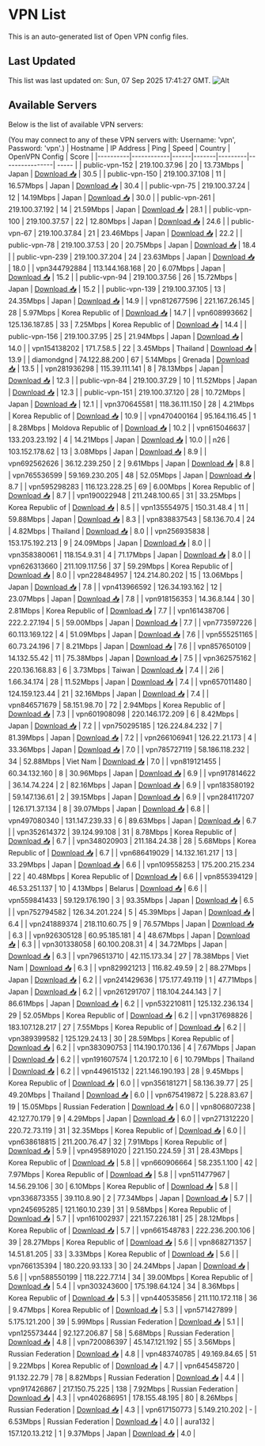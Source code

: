 # VPN List

This is an auto-generated list of Open VPN config files.

## Last Updated

This list was last updated on: Sun, 07 Sep 2025 17:41:27 GMT.
![Alt](https://repobeats.axiom.co/api/embed/186b98318ef1479477931607c1ad7d823f12451f.svg "Repobeats analytics image")

## Available Servers

Below is the list of available VPN servers:

(You may connect to any of these VPN servers with: Username: 'vpn', Password: 'vpn'.)
| Hostname | IP Address | Ping | Speed | Country | OpenVPN Config | Score |
|----------|------------|------|-------|---------|----------------| ----- |
| public-vpn-152 | 219.100.37.96 | 20 | 13.73Mbps | Japan | [Download 📥](./configs/server_0_JP.ovpn) | 30.5 |
| public-vpn-150 | 219.100.37.108 | 11 | 16.57Mbps | Japan | [Download 📥](./configs/server_1_JP.ovpn) | 30.4 |
| public-vpn-75 | 219.100.37.24 | 12 | 14.19Mbps | Japan | [Download 📥](./configs/server_2_JP.ovpn) | 30.0 |
| public-vpn-261 | 219.100.37.192 | 14 | 21.59Mbps | Japan | [Download 📥](./configs/server_3_JP.ovpn) | 28.1 |
| public-vpn-100 | 219.100.37.57 | 22 | 12.80Mbps | Japan | [Download 📥](./configs/server_4_JP.ovpn) | 24.6 |
| public-vpn-67 | 219.100.37.84 | 21 | 23.46Mbps | Japan | [Download 📥](./configs/server_5_JP.ovpn) | 22.2 |
| public-vpn-78 | 219.100.37.53 | 20 | 20.75Mbps | Japan | [Download 📥](./configs/server_6_JP.ovpn) | 18.4 |
| public-vpn-239 | 219.100.37.204 | 24 | 23.63Mbps | Japan | [Download 📥](./configs/server_7_JP.ovpn) | 18.0 |
| vpn344792884 | 113.144.168.168 | 20 | 6.07Mbps | Japan | [Download 📥](./configs/server_8_JP.ovpn) | 15.2 |
| public-vpn-94 | 219.100.37.56 | 26 | 15.72Mbps | Japan | [Download 📥](./configs/server_9_JP.ovpn) | 15.2 |
| public-vpn-139 | 219.100.37.105 | 13 | 24.35Mbps | Japan | [Download 📥](./configs/server_10_JP.ovpn) | 14.9 |
| vpn812677596 | 221.167.26.145 | 28 | 5.97Mbps | Korea Republic of | [Download 📥](./configs/server_11_KR.ovpn) | 14.7 |
| vpn608993662 | 125.136.187.85 | 33 | 7.25Mbps | Korea Republic of | [Download 📥](./configs/server_12_KR.ovpn) | 14.4 |
| public-vpn-156 | 219.100.37.95 | 25 | 21.94Mbps | Japan | [Download 📥](./configs/server_13_JP.ovpn) | 14.0 |
| vpn154138202 | 171.7.58.5 | 22 | 3.45Mbps | Thailand | [Download 📥](./configs/server_14_TH.ovpn) | 13.9 |
| diamondgnd | 74.122.88.200 | 67 | 5.14Mbps | Grenada | [Download 📥](./configs/server_15_GD.ovpn) | 13.5 |
| vpn281936298 | 115.39.111.141 | 8 | 78.13Mbps | Japan | [Download 📥](./configs/server_16_JP.ovpn) | 12.3 |
| public-vpn-84 | 219.100.37.29 | 10 | 11.52Mbps | Japan | [Download 📥](./configs/server_17_JP.ovpn) | 12.3 |
| public-vpn-151 | 219.100.37.120 | 28 | 10.72Mbps | Japan | [Download 📥](./configs/server_18_JP.ovpn) | 12.1 |
| vpn370645581 | 118.36.111.150 | 28 | 4.21Mbps | Korea Republic of | [Download 📥](./configs/server_19_KR.ovpn) | 10.9 |
| vpn470400164 | 95.164.116.45 | 1 | 8.28Mbps | Moldova Republic of | [Download 📥](./configs/server_20_MD.ovpn) | 10.2 |
| vpn615046637 | 133.203.23.192 | 4 | 14.21Mbps | Japan | [Download 📥](./configs/server_21_JP.ovpn) | 10.0 |
| n26 | 103.152.178.62 | 13 | 3.08Mbps | Japan | [Download 📥](./configs/server_22_JP.ovpn) | 8.9 |
| vpn692562626 | 36.12.239.250 | 2 | 9.61Mbps | Japan | [Download 📥](./configs/server_23_JP.ovpn) | 8.8 |
| vpn765536599 | 59.169.230.205 | 48 | 52.05Mbps | Japan | [Download 📥](./configs/server_24_JP.ovpn) | 8.7 |
| vpn595298283 | 116.123.228.25 | 69 | 6.00Mbps | Korea Republic of | [Download 📥](./configs/server_25_KR.ovpn) | 8.7 |
| vpn190022948 | 211.248.100.65 | 31 | 33.25Mbps | Korea Republic of | [Download 📥](./configs/server_26_KR.ovpn) | 8.5 |
| vpn135554975 | 150.31.48.4 | 11 | 59.88Mbps | Japan | [Download 📥](./configs/server_27_JP.ovpn) | 8.3 |
| vpn838837543 | 58.136.70.4 | 24 | 4.82Mbps | Thailand | [Download 📥](./configs/server_28_TH.ovpn) | 8.0 |
| vpn256935838 | 153.175.192.213 | 9 | 24.09Mbps | Japan | [Download 📥](./configs/server_29_JP.ovpn) | 8.0 |
| vpn358380061 | 118.154.9.31 | 4 | 71.17Mbps | Japan | [Download 📥](./configs/server_30_JP.ovpn) | 8.0 |
| vpn626313660 | 211.109.117.56 | 37 | 59.29Mbps | Korea Republic of | [Download 📥](./configs/server_31_KR.ovpn) | 8.0 |
| vpn228484957 | 124.214.80.202 | 15 | 13.06Mbps | Japan | [Download 📥](./configs/server_32_JP.ovpn) | 7.8 |
| vpn413966592 | 126.34.193.162 | 12 | 23.07Mbps | Japan | [Download 📥](./configs/server_33_JP.ovpn) | 7.8 |
| vpn918156353 | 14.36.8.144 | 30 | 2.81Mbps | Korea Republic of | [Download 📥](./configs/server_34_KR.ovpn) | 7.7 |
| vpn161438706 | 222.2.27.194 | 5 | 59.00Mbps | Japan | [Download 📥](./configs/server_35_JP.ovpn) | 7.7 |
| vpn773597226 | 60.113.169.122 | 4 | 51.09Mbps | Japan | [Download 📥](./configs/server_36_JP.ovpn) | 7.6 |
| vpn555251165 | 60.73.24.196 | 7 | 8.21Mbps | Japan | [Download 📥](./configs/server_37_JP.ovpn) | 7.6 |
| vpn857650109 | 14.132.55.42 | 11 | 75.38Mbps | Japan | [Download 📥](./configs/server_38_JP.ovpn) | 7.5 |
| vpn362575162 | 220.136.168.83 | 6 | 3.73Mbps | Taiwan | [Download 📥](./configs/server_39_TW.ovpn) | 7.4 |
| 2i6 | 1.66.34.174 | 28 | 11.52Mbps | Japan | [Download 📥](./configs/server_40_JP.ovpn) | 7.4 |
| vpn657011480 | 124.159.123.44 | 21 | 32.16Mbps | Japan | [Download 📥](./configs/server_41_JP.ovpn) | 7.4 |
| vpn846571679 | 58.151.98.70 | 72 | 2.94Mbps | Korea Republic of | [Download 📥](./configs/server_42_KR.ovpn) | 7.3 |
| vpn601908098 | 220.146.172.209 | 6 | 8.42Mbps | Japan | [Download 📥](./configs/server_43_JP.ovpn) | 7.2 |
| vpn750295185 | 126.224.84.232 | 7 | 81.39Mbps | Japan | [Download 📥](./configs/server_44_JP.ovpn) | 7.2 |
| vpn266106941 | 126.22.21.173 | 4 | 33.36Mbps | Japan | [Download 📥](./configs/server_45_JP.ovpn) | 7.0 |
| vpn785727119 | 58.186.118.232 | 34 | 52.88Mbps | Viet Nam | [Download 📥](./configs/server_46_VN.ovpn) | 7.0 |
| vpn819121455 | 60.34.132.160 | 8 | 30.96Mbps | Japan | [Download 📥](./configs/server_47_JP.ovpn) | 6.9 |
| vpn917814622 | 36.14.74.224 | 2 | 82.16Mbps | Japan | [Download 📥](./configs/server_48_JP.ovpn) | 6.9 |
| vpn183580192 | 59.147.136.61 | 2 | 39.15Mbps | Japan | [Download 📥](./configs/server_49_JP.ovpn) | 6.9 |
| vpn284117207 | 126.171.37.134 | 8 | 39.07Mbps | Japan | [Download 📥](./configs/server_50_JP.ovpn) | 6.8 |
| vpn497080340 | 131.147.239.33 | 6 | 89.63Mbps | Japan | [Download 📥](./configs/server_51_JP.ovpn) | 6.7 |
| vpn352614372 | 39.124.99.108 | 31 | 8.78Mbps | Korea Republic of | [Download 📥](./configs/server_52_KR.ovpn) | 6.7 |
| vpn348020903 | 211.184.24.38 | 28 | 5.68Mbps | Korea Republic of | [Download 📥](./configs/server_53_KR.ovpn) | 6.7 |
| vpn686419029 | 14.132.161.217 | 13 | 33.29Mbps | Japan | [Download 📥](./configs/server_54_JP.ovpn) | 6.6 |
| vpn109558253 | 175.200.215.234 | 22 | 40.48Mbps | Korea Republic of | [Download 📥](./configs/server_55_KR.ovpn) | 6.6 |
| vpn855394129 | 46.53.251.137 | 10 | 4.13Mbps | Belarus | [Download 📥](./configs/server_56_BY.ovpn) | 6.6 |
| vpn559841433 | 59.129.176.190 | 3 | 93.35Mbps | Japan | [Download 📥](./configs/server_57_JP.ovpn) | 6.5 |
| vpn752794582 | 126.34.201.224 | 5 | 45.39Mbps | Japan | [Download 📥](./configs/server_58_JP.ovpn) | 6.4 |
| vpn241889374 | 218.110.60.75 | 9 | 76.57Mbps | Japan | [Download 📥](./configs/server_59_JP.ovpn) | 6.3 |
| vpn926305128 | 60.95.185.181 | 4 | 48.67Mbps | Japan | [Download 📥](./configs/server_60_JP.ovpn) | 6.3 |
| vpn301338058 | 60.100.208.31 | 4 | 34.72Mbps | Japan | [Download 📥](./configs/server_61_JP.ovpn) | 6.3 |
| vpn796513710 | 42.115.173.34 | 27 | 78.38Mbps | Viet Nam | [Download 📥](./configs/server_62_VN.ovpn) | 6.3 |
| vpn829921213 | 116.82.49.59 | 2 | 88.27Mbps | Japan | [Download 📥](./configs/server_63_JP.ovpn) | 6.2 |
| vpn241429636 | 175.177.49.119 | 1 | 47.71Mbps | Japan | [Download 📥](./configs/server_64_JP.ovpn) | 6.2 |
| vpn261291707 | 118.104.244.143 | 7 | 86.61Mbps | Japan | [Download 📥](./configs/server_65_JP.ovpn) | 6.2 |
| vpn532210811 | 125.132.236.134 | 29 | 52.05Mbps | Korea Republic of | [Download 📥](./configs/server_66_KR.ovpn) | 6.2 |
| vpn317698826 | 183.107.128.217 | 27 | 7.55Mbps | Korea Republic of | [Download 📥](./configs/server_67_KR.ovpn) | 6.2 |
| vpn389399582 | 125.129.24.13 | 30 | 28.59Mbps | Korea Republic of | [Download 📥](./configs/server_68_KR.ovpn) | 6.2 |
| vpn383090753 | 114.190.170.136 | 4 | 7.67Mbps | Japan | [Download 📥](./configs/server_69_JP.ovpn) | 6.2 |
| vpn191607574 | 1.20.172.10 | 6 | 10.79Mbps | Thailand | [Download 📥](./configs/server_70_TH.ovpn) | 6.2 |
| vpn449615132 | 221.146.190.193 | 28 | 9.45Mbps | Korea Republic of | [Download 📥](./configs/server_71_KR.ovpn) | 6.0 |
| vpn356181271 | 58.136.39.77 | 25 | 49.20Mbps | Thailand | [Download 📥](./configs/server_72_TH.ovpn) | 6.0 |
| vpn675419872 | 5.228.83.67 | 19 | 15.05Mbps | Russian Federation | [Download 📥](./configs/server_73_RU.ovpn) | 6.0 |
| vpn806807238 | 42.127.70.179 | 9 | 4.29Mbps | Japan | [Download 📥](./configs/server_74_JP.ovpn) | 6.0 |
| vpn271312220 | 220.72.73.119 | 31 | 32.35Mbps | Korea Republic of | [Download 📥](./configs/server_75_KR.ovpn) | 6.0 |
| vpn638618815 | 211.200.76.47 | 32 | 7.91Mbps | Korea Republic of | [Download 📥](./configs/server_76_KR.ovpn) | 5.9 |
| vpn495891020 | 221.150.224.59 | 31 | 28.43Mbps | Korea Republic of | [Download 📥](./configs/server_77_KR.ovpn) | 5.8 |
| vpn660906664 | 58.235.1.100 | 42 | 7.97Mbps | Korea Republic of | [Download 📥](./configs/server_78_KR.ovpn) | 5.8 |
| vpn511477967 | 14.56.29.106 | 30 | 6.10Mbps | Korea Republic of | [Download 📥](./configs/server_79_KR.ovpn) | 5.8 |
| vpn336873355 | 39.110.8.90 | 2 | 77.34Mbps | Japan | [Download 📥](./configs/server_80_JP.ovpn) | 5.7 |
| vpn245695285 | 121.160.10.239 | 31 | 9.58Mbps | Korea Republic of | [Download 📥](./configs/server_81_KR.ovpn) | 5.7 |
| vpn161002937 | 221.157.226.181 | 25 | 28.12Mbps | Korea Republic of | [Download 📥](./configs/server_82_KR.ovpn) | 5.7 |
| vpn661548783 | 222.236.200.106 | 39 | 28.27Mbps | Korea Republic of | [Download 📥](./configs/server_83_KR.ovpn) | 5.6 |
| vpn868271357 | 14.51.81.205 | 33 | 3.33Mbps | Korea Republic of | [Download 📥](./configs/server_84_KR.ovpn) | 5.6 |
| vpn766135394 | 180.220.93.133 | 30 | 24.24Mbps | Japan | [Download 📥](./configs/server_85_JP.ovpn) | 5.6 |
| vpn588550199 | 118.222.77.14 | 34 | 39.00Mbps | Korea Republic of | [Download 📥](./configs/server_86_KR.ovpn) | 5.4 |
| vpn303243600 | 175.198.64.124 | 34 | 8.36Mbps | Korea Republic of | [Download 📥](./configs/server_87_KR.ovpn) | 5.3 |
| vpn440535856 | 211.110.172.118 | 36 | 9.47Mbps | Korea Republic of | [Download 📥](./configs/server_88_KR.ovpn) | 5.3 |
| vpn571427899 | 5.175.121.200 | 39 | 5.99Mbps | Russian Federation | [Download 📥](./configs/server_89_RU.ovpn) | 5.1 |
| vpn125573444 | 92.127.206.87 | 58 | 5.68Mbps | Russian Federation | [Download 📥](./configs/server_90_RU.ovpn) | 4.8 |
| vpn720086397 | 45.147.121.192 | 55 | 3.56Mbps | Russian Federation | [Download 📥](./configs/server_91_RU.ovpn) | 4.8 |
| vpn483740785 | 49.169.84.65 | 51 | 9.22Mbps | Korea Republic of | [Download 📥](./configs/server_92_KR.ovpn) | 4.7 |
| vpn645458720 | 91.132.22.79 | 78 | 8.82Mbps | Russian Federation | [Download 📥](./configs/server_93_RU.ovpn) | 4.4 |
| vpn917426867 | 217.150.75.225 | 138 | 7.92Mbps | Russian Federation | [Download 📥](./configs/server_94_RU.ovpn) | 4.3 |
| vpn402686951 | 178.155.48.195 | 80 | 8.26Mbps | Russian Federation | [Download 📥](./configs/server_95_RU.ovpn) | 4.3 |
| vpn617150773 | 5.149.210.202 | - | 6.53Mbps | Russian Federation | [Download 📥](./configs/server_96_RU.ovpn) | 4.0 |
| aura132 | 157.120.13.212 | 1 | 9.37Mbps | Japan | [Download 📥](./configs/server_97_JP.ovpn) | 4.0 |
